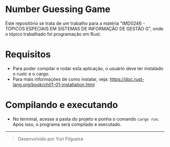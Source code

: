 # Number Guessing Game

Este repositório se trata de um trabalho para a matéria "IMD0246 - TÓPICOS ESPECIAIS EM SISTEMAS DE INFORMAÇÃO DE GESTÃO G", onde o tópico trabalhado foi programação em Rust.

# Requisitos
- Para poder compilar e rodar esta aplicação, o usuário deve ter instalado o rustc e o cargo.
- Para mais informações de como instalar, veja: https://doc.rust-lang.org/book/ch01-01-installation.html

# Compilando e executando
- No terminal, acesse a pasta do projeto e ponha o comando `cargo run`. Após isso, o programa será compilado e executado.

---

> Desenvolvido por Yuri Filgueira